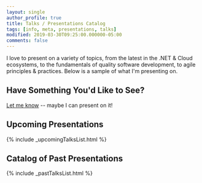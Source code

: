 ```yaml
---
layout: single
author_profile: true 
title: Talks / Presentations Catalog
tags: [info, meta, presentations, talks]
modified: 2019-03-30T09:25:00.000000-05:00
comments: false
---
```


I love to present on a variety of topics, from the latest in the .NET & Cloud ecosystems, to the fundamentals of quality software development, to agile principles & practices. Below is a sample of what I'm presenting on.

## Have Something You'd Like to See?

[Let me know](mailto:SeanKilleen@gmail.com) -- maybe I can present on it!

## Upcoming Presentations

{% include _upcomingTalksList.html %}

## Catalog of Past Presentations

{% include _pastTalksList.html %}